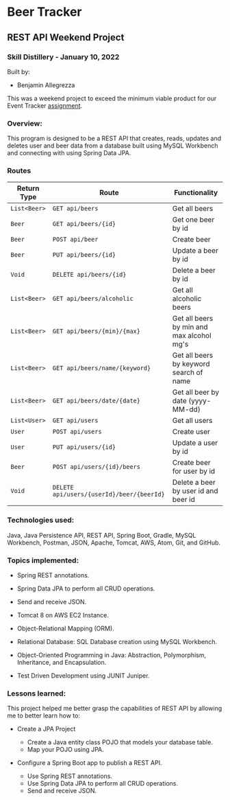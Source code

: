 # Beer Tracker

## REST API Weekend Project

### Skill Distillery - January 10, 2022

Built by:

-   Benjamin Allegrezza

This was a weekend project to exceed the minimum viable product for our Event Tracker [assignment](https://github.com/SkillDistillery/SD31/tree/master/rest/EventTracker).

### Overview:

This program is designed to be a REST API that creates, reads, updates and deletes user and beer data from a database built using MySQL Workbench and connecting with using Spring Data JPA.


### Routes

| Return Type      | Route                                         | Functionality                                  |
| ---------------- | --------------------------------------------- | ---------------------------------------------- |
| `List<Beer>`     | `GET api/beers`                                   | Get all beers                              |
| `Beer`           | `GET api/beers/{id}`                              | Get one beer by id                                 |
| `Beer`           | `POST api/beer`                                   | Create beer                               |
| `Beer`           | `PUT api/beers/{id}`                              | Update a beer by id                                 |
| `Void`           | `DELETE api/beers/{id}`                           | Delete a beer by id                                 |
| `List<Beer>`     | `GET api/beers/alcoholic`                         | Get all alcoholic beers                              |
| `List<Beer>`     | `GET api/beers/{min}/{max}`                       | Get all beers by min and max alcohol mg's                       |
| `List<Beer>`     | `GET api/beers/name/{keyword}`                    | Get all beers by keyword search of name                            |
| `List<Beer>`     | `GET api/beers/date/{date}`                       | Get all beer by date (yyyy-MM-dd)                                |
| `List<User>`     | `GET api/users`                                   | Get all users                              |
| `User`           | `POST api/users`                                  | Create user                               |
| `User`           | `PUT api/users/{id}`                              | Update a user by id                                 |
| `Beer`           | `POST api/users/{id}/beers`                           | Create beer for user by id                                 |
| `Void`           | `DELETE api/users/{userId}/beer/{beerId}`         | Delete a beer by user id and beer id                            |

### Technologies used:

Java, Java Persistence API, REST API, Spring Boot, Gradle, MySQL Workbench, Postman, JSON, Apache, Tomcat, AWS, Atom, Git, and GitHub.

### Topics implemented:

-   Spring REST annotations.

-   Spring Data JPA to perform all CRUD operations.

-   Send and receive JSON.

-   Tomcat 8 on AWS EC2 Instance.

-   Object-Relational Mapping (ORM).

-   Relational Database: SQL Database creation using MySQL Workbench.

-   Object-Oriented Programming in Java: Abstraction, Polymorphism, Inheritance, and Encapsulation.

-   Test Driven Development using JUNIT Juniper.

### Lessons learned:

This project helped me better grasp the capabilities of REST API by allowing me to better learn how to:

-   Create a JPA Project

    -   Create a Java entity class POJO that models your database table.
    -   Map your POJO using JPA.

-   Configure a Spring Boot app to publish a REST API.
    -   Use Spring REST annotations.
    -   Use Spring Data JPA to perform all CRUD operations.
    -   Send and receive JSON.
